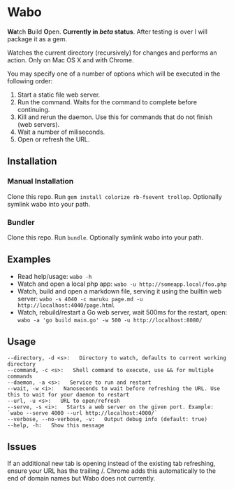 # Wabo
<b>Wa</b>tch <b>B</b>uild <b>O</b>pen. **Currently in _beta_ status**. After testing is over I will package it as a gem.

Watches the current directory (recursively) for changes and performs an action. Only on Mac OS X and with Chrome.

You may specify one of a number of options which will be executed in the following order:

1. Start a static file web server.
1. Run the command. Waits for the command to complete before continuing.
1. Kill and rerun the daemon. Use this for commands that do not finish (web servers).
1. Wait a number of miliseconds.
1. Open or refresh the URL.

## Installation

### Manual Installation
Clone this repo.  Run `gem install colorize rb-fsevent trollop`. Optionally symlink wabo into your path.

### Bundler
Clone this repo.  Run `bundle`. Optionally symlink wabo into your path.

## Examples
* Read help/usage: `wabo -h`
* Watch and open a local php app: `wabo -u http://someapp.local/foo.php`
* Watch, build and open a markdown file, serving it using the builtin web server: `wabo -s 4040 -c maruku page.md -u http://localhost:4040/page.html`
* Watch, rebuild/restart a Go web server, wait 500ms for the restart, open: `wabo -a 'go build main.go' -w 500 -u http://localhost:8080/`

## Usage
	--directory, -d <s>:   Directory to watch, defaults to current working directory
	--command, -c <s>:   Shell command to execute, use && for multiple commands
	--daemon, -a <s>:   Service to run and restart
	--wait, -w <i>:   Nanoseconds to wait before refreshing the URL. Use this to wait for your daemon to restart
	--url, -u <s>:   URL to open/refresh
	--serve, -s <i>:   Starts a web server on the given port. Example: `wabo --serve 4000 --url http://localhost:4000/`
	--verbose, --no-verbose, -v:   Output debug info (default: true)
	--help, -h:   Show this message

## Issues

If an additional new tab is opening instead of the existing tab refreshing, ensure your URL has the trailing /.  Chrome adds this automatically to the end of domain names but Wabo does not currently.
